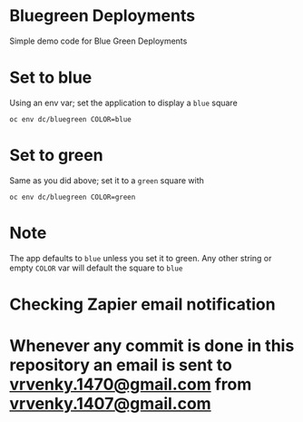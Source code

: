 # Bluegreen Deployments
Simple demo code for Blue Green Deployments

# Set to blue

Using an env var; set the application to display a `blue` square

`oc env dc/bluegreen COLOR=blue`

# Set to green

Same as you did above; set it to a `green` square with

`oc env dc/bluegreen COLOR=green`

# Note

The app defaults to `blue` unless you set it to green. Any other string or empty `COLOR` var will default the square to `blue`

# Checking Zapier email notification 
# Whenever any commit is done in this repository an email is sent to vrvenky.1470@gmail.com from vrvenky.1407@gmail.com 
# 
